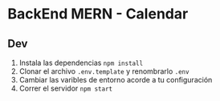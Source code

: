 # BackEnd MERN - Calendar

## Dev

1. Instala las dependencias `npm install`
2. Clonar el archivo `.env.template` y renombrarlo `.env`
3. Cambiar las varibles de entorno acorde a tu configuración
4. Correr el servidor `npm start`